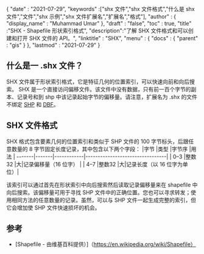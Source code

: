 {
  "date" : "2021-07-29",
  "keywords" :["shx 文件","shx 文件格式","什么是 shx 文件","文件","shx 示例","shx 文件扩展名","扩展名","格式"],
  "author" : {
    "display_name" : "Muhammad Umar"
},
  "draft" : "false",
  "toc" : true,
  "title" :"SHX - Shapefile 形状索引格式",
  "description":"了解 SHX 文件格式和可以创建和打开 SHX 文件的 API。",
  "linktitle" : "SHX",
  "menu" : {
    "docs" : {
      "parent" : "gis"
}
},
  "lastmod" : "2021-07-29"
}

## 什么是一 .shx 文件？
SHX 文件属于形状索引格式，它是特征几何的位置索引，可以快速向前和向后搜索。 SHX 是一个直接访问偏移文件。该文件中没有数据，只有前一百个字节的副本、记录号和到 shp 中该记录起始字节的偏移量。请注意，扩展名为 .shx 的文件不绑定 [SHP](/zh/gis/shp/) 和 [DBF](/zh/database/dbf)。

## SHX 文件格式
SHX 格式包含要素几何的位置索引和类似于 SHP 文件的 100 字节标头，后跟任意数量的 8 字节固定长度记录，其中包含以下两个字段：
|字节 |类型 |字节序 |用法 |
-------|-------|------------|---------------------------------|
| 0–3 |整数32 |大|记录偏移量（16 位字） |
| 4–7 |整数32 |大|记录长度（以 16 位字为单位）|

该索引可以通过首先在形状索引中向后搜索然后读取记录偏移量来在 shapefile 中向后搜索。该偏移量可用于寻找 SHP 文件中的正确位置。您也可以寻求转发；使用相同方法的任意数量的记录。虽然，可以与 SHP 文件一起生成完整的索引，但它会增加使 SHP 文件快速损坏的机会。


## 参考

* [Shapefile - 由维基百科提供）]（https://en.wikipedia.org/wiki/Shapefile）


